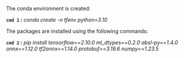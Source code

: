The conda environment is created: 

**`cmd 1` :** *conda create -n tfenv python=3.10*

The packages are installed using the following commands: 

**`cmd 2` :** *pip install tensorflow==2.10.0 ml_dtypes==0.2.0 absl-py==1.4.0 onnx==1.12.0 tf2onnx==1.14.0 protobuf==3.19.6 numpy==1.23.5*



